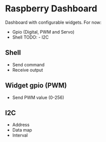 # Raspberry Dashboard

Dashboard with configurable widgets.
For now:

- Gpio (Digital, PWM and Servo)
- Shell
  TODO: - I2C

## Shell

- Send command
- Receive output

## Widget gpio (PWM)

- Send PWM value (0-256)

## I2C

- Address
- Data map
- Interval

